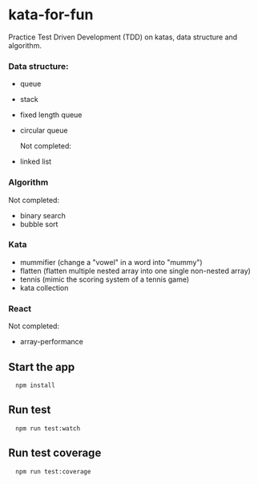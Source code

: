 # kata-for-fun

Practice Test Driven Development (TDD) on katas, data structure and algorithm.

### Data structure:

- queue
- stack
- fixed length queue
- circular queue

  Not completed:

- linked list

### Algorithm

Not completed:

- binary search
- bubble sort

### Kata

- mummifier (change a "vowel" in a word into "mummy")
- flatten (flatten multiple nested array into one single non-nested array)
- tennis (mimic the scoring system of a tennis game)
- kata collection

### React

Not completed:

- array-performance

## Start the app

```
  npm install
```

## Run test

```
  npm run test:watch
```

## Run test coverage

```
  npm run test:coverage
```
